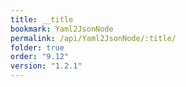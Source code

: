 ```yaml
---
title: __title
bookmark: Yaml2JsonNode
permalink: /api/Yaml2JsonNode/:title/
folder: true
order: "9.12"
version: "1.2.1"
---
```

